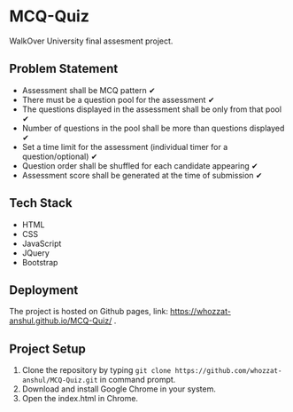 # MCQ-Quiz
WalkOver University final assesment project.

## Problem Statement
* Assessment shall be MCQ pattern ✔
* There must be a question pool for the assessment ✔
* The questions displayed in the assessment shall be only from that pool ✔
* Number of questions in the pool shall be more than questions displayed ✔
* Set a time limit for the assessment (individual timer for a question/optional) ✔
* Question order shall be shuffled for each candidate appearing ✔
* Assessment score shall be generated at the time of submission ✔

## Tech Stack
* HTML
* CSS
* JavaScript
* JQuery
* Bootstrap

## Deployment
The project is hosted on Github pages, link: https://whozzat-anshul.github.io/MCQ-Quiz/ .

## Project Setup
1. Clone the repository by typing ```git clone https://github.com/whozzat-anshul/MCQ-Quiz.git``` in command prompt.
2. Download and install Google Chrome in your system.
3. Open the index.html in Chrome.
